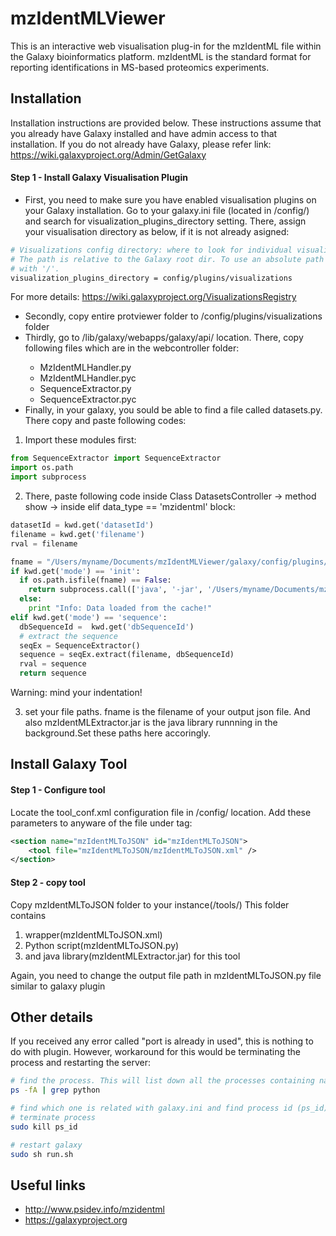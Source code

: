 # mzIdentMLViewer

This is an interactive web visualisation plug-in for the mzIdentML file within the Galaxy bioinformatics platform. mzIdentML is the standard format for reporting identifications in MS-based proteomics experiments.

## Installation

Installation instructions are provided below. These instructions assume that you already have Galaxy installed and have admin access to that installation. If you do not already have Galaxy, please refer link: https://wiki.galaxyproject.org/Admin/GetGalaxy

#### Step 1 - Install Galaxy Visualisation Plugin

* First, you need to make sure you have enabled visualisation plugins on your Galaxy installation. Go to your galaxy.ini file (located in <your galaxy directory>/config/) and search for visualization_plugins_directory setting. There, assign your visualisation directory as below, if it is not already asigned:

```bash
# Visualizations config directory: where to look for individual visualization plugins.
# The path is relative to the Galaxy root dir. To use an absolute path begin the path
# with '/'.
visualization_plugins_directory = config/plugins/visualizations
```
For more details: https://wiki.galaxyproject.org/VisualizationsRegistry

* Secondly, copy entire protviewer folder to <your galaxy directory>/config/plugins/visualizations folder
* Thirdly, go to <your galaxy directory>/lib/galaxy/webapps/galaxy/api/ location. There, copy following files which are in the webcontroller folder:
  * MzIdentMLHandler.py
  * MzIdentMLHandler.pyc
  * SequenceExtractor.py
  * SequenceExtractor.pyc
* Finally, in your galaxy, you sould be able to find a file called datasets.py. There copy and paste following codes:

1. Import these modules first:

```python
from SequenceExtractor import SequenceExtractor
import os.path
import subprocess
```

2. There, paste following code inside Class DatasetsController -> method show -> inside elif data_type == 'mzidentml' block:

```python
datasetId = kwd.get('datasetId')
filename = kwd.get('filename')
rval = filename

fname = "/Users/myname/Documents/mzIdentMLViewer/galaxy/config/plugins/visualizations/protviewer/static/data/"+datasetId+"_protein.json"
if kwd.get('mode') == 'init':
  if os.path.isfile(fname) == False:
    return subprocess.call(['java', '-jar', '/Users/myname/Documents/mzIdentMLVisualiser/galaxy/tools/mzIdentMLToJSON/mzIdentMLExtractor.jar', filename, datasetId])
  else:
    print "Info: Data loaded from the cache!"
elif kwd.get('mode') == 'sequence':
  dbSequenceId =  kwd.get('dbSequenceId')
  # extract the sequence
  seqEx = SequenceExtractor()
  sequence = seqEx.extract(filename, dbSequenceId)
  rval = sequence
  return sequence
```

Warning: mind your indentation!

3. set your file paths. fname is the filename of your output json file. And also mzIdentMLExtractor.jar is the java library runnning in the background.Set these paths here accoringly.

## Install Galaxy Tool

#### Step 1 - Configure tool

Locate the tool_conf.xml configuration file in <your galaxy directory>/config/ location.
Add these parameters to anyware of  the file under <toolbox> tag:

```XML
<section name="mzIdentMLToJSON" id="mzIdentMLToJSON">
    <tool file="mzIdentMLToJSON/mzIdentMLToJSON.xml" />
</section>
```
#### Step 2 - copy tool

Copy mzIdentMLToJSON folder to your instance(<your galaxy directory>/tools/)
This folder contains 
 1. wrapper(mzIdentMLToJSON.xml) 
 2. Python script(mzIdentMLToJSON.py)
 3. and java library(mzIdentMLExtractor.jar) for this tool

Again, you need to change the output file path in mzIdentMLToJSON.py file similar to galaxy plugin

## Other details

If you received any error called "port is already in used", this is nothing to do with plugin. However, workaround for this would be terminating the process and restarting the server:

```bash
# find the process. This will list down all the processes containing name python
ps -fA | grep python

# find which one is related with galaxy.ini and find process id (ps_id)
# terminate process
sudo kill ps_id

# restart galaxy
sudo sh run.sh
```

## Useful links

* http://www.psidev.info/mzidentml
* https://galaxyproject.org

